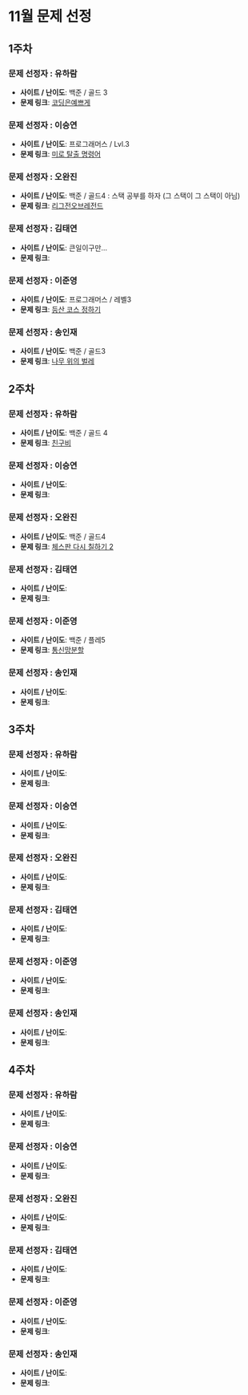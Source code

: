 # 11월 문제 선정

## 1주차

### 문제 선정자 : 유하람
- **사이트 / 난이도**: 백준 / 골드 3
- **문제 링크**: [코딩은예쁘게](https://www.acmicpc.net/problem/2879)

### 문제 선정자 : 이승연
- **사이트 / 난이도**: 프로그래머스 / Lvl.3
- **문제 링크**: [미로 탈출 명령어](https://school.programmers.co.kr/learn/courses/30/lessons/150365)

### 문제 선정자 : 오완진
- **사이트 / 난이도**: 백준 / 골드4 : 스택 공부를 하자 (그 스택이 그 스택이 아님)
- **문제 링크**: [리그전오브레전드](https://www.acmicpc.net/problem/23327)

### 문제 선정자 : 김태연
- **사이트 / 난이도**: 큰일이구만...
- **문제 링크**: 

### 문제 선정자 : 이준영
- **사이트 / 난이도**: 프로그래머스 / 레벨3
- **문제 링크**: [등산 코스 정하기](https://school.programmers.co.kr/learn/courses/30/lessons/118669)

### 문제 선정자 : 송인재
- **사이트 / 난이도**: 백준 / 골드3
- **문제 링크**: [나무 위의 벌레](https://www.acmicpc.net/problem/2132)


## 2주차

### 문제 선정자 : 유하람
- **사이트 / 난이도**: 백준 / 골드 4
- **문제 링크**: [친구비](https://www.acmicpc.net/problem/16562)

### 문제 선정자 : 이승연
- **사이트 / 난이도**: 
- **문제 링크**: 

### 문제 선정자 : 오완진
- **사이트 / 난이도**: 백준 / 골드4
- **문제 링크**: [체스판 다시 칠하기 2](https://www.acmicpc.net/problem/25682)

### 문제 선정자 : 김태연
- **사이트 / 난이도**: 
- **문제 링크**: 

### 문제 선정자 : 이준영
- **사이트 / 난이도**: 백준 / 플레5
- **문제 링크**: [통신망분할](https://www.acmicpc.net/problem/17398)

### 문제 선정자 : 송인재
- **사이트 / 난이도**: 
- **문제 링크**: 


## 3주차

### 문제 선정자 : 유하람
- **사이트 / 난이도**: 
- **문제 링크**: 

### 문제 선정자 : 이승연
- **사이트 / 난이도**: 
- **문제 링크**: 

### 문제 선정자 : 오완진
- **사이트 / 난이도**: 
- **문제 링크**: 

### 문제 선정자 : 김태연
- **사이트 / 난이도**: 
- **문제 링크**: 

### 문제 선정자 : 이준영
- **사이트 / 난이도**: 
- **문제 링크**: 

### 문제 선정자 : 송인재
- **사이트 / 난이도**: 
- **문제 링크**: 


## 4주차

### 문제 선정자 : 유하람
- **사이트 / 난이도**: 
- **문제 링크**: 

### 문제 선정자 : 이승연
- **사이트 / 난이도**: 
- **문제 링크**: 

### 문제 선정자 : 오완진
- **사이트 / 난이도**: 
- **문제 링크**: 

### 문제 선정자 : 김태연
- **사이트 / 난이도**: 
- **문제 링크**: 

### 문제 선정자 : 이준영
- **사이트 / 난이도**: 
- **문제 링크**: 

### 문제 선정자 : 송인재
- **사이트 / 난이도**: 
- **문제 링크**: 
